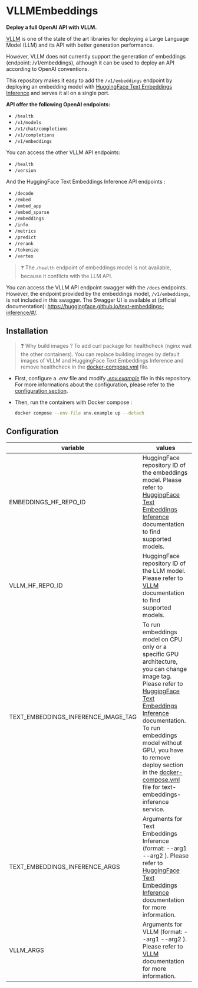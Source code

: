 # VLLMEmbeddings

**Deploy a full OpenAI API with VLLM.**

[VLLM](https://github.com/vllm-project/vllm) is one of the state of the art libraries for deploying a Large Language Model (LLM) and its API with better generation performance. 

However, VLLM does not currently support the generation of embeddings (endpoint: /v1/embeddings), although it can be used to deploy an API according to OpenAI conventions.

This repository makes it easy to add the `/v1/embeddings` endpoint by deploying an embedding model with [HuggingFace Text Embeddings Inference](https://github.com/huggingface/text-embeddings-inference) and serves it all on a single port.

**API offer the following OpenAI endpoints:**
- `/health`
- `/v1/models`
- `/v1/chat/completions`
- `/v1/completions`
- `/v1/embeddings`

You can access the other VLLM API endpoints:

- `/health`
- `/version`

And the HuggingFace Text Embeddings Inference API endpoints :
- `/decode`
- `/embed`
- `/embed_app`
- `/embed_sparse`
- `/embeddings`
- `/info`
- `/metrics`
- `/predict`
- `/rerank`
- `/tokenize`
- `/vertex`

> ❓ The `/health` endpoint of embeddings model is not available, because it conflicts with the LLM API.

You can access the VLLM API endpoint swagger with the `/docs` endpoints. However, the endpoint provided by the embeddings model, `/v1/embeddings`, is not included in this swagger. The Swagger UI is available at (official 
documentation): https://huggingface.github.io/text-embeddings-inference/#/.

## Installation

> ❓ Why build images ? To add curl package for healthcheck (nginx wait the other containers). You can replace building images by default images of VLLM and HuggingFace Text Embeddings Inference and remove healthcheck in the [docker-compose.yml](./docker-compose.yml) file.

* First, configure a *.env* file and modify *[.env.example](./.env.example)* file in this repository. For more informations about the configuration, please refer to the [configuration section](#configuration).
  
*  Then, run the containers with Docker compose :

    ```bash
    docker compose --env-file env.example up --detach
    ```

## Configuration

| variable | values |
| --- | --- |
| EMBEDDINGS_HF_REPO_ID | HuggingFace repository ID of the embeddings model. Please refer to [HuggingFace Text Embeddings Inference](https://github.com/huggingface/text-embeddings-inference) documentation to find supported models. | 
| VLLM_HF_REPO_ID | HuggingFace repository ID of the LLM model. Please refer to [VLLM](https://github.com/vllm-project/vllm) documentation to find supported models. |
| TEXT_EMBEDDINGS_INFERENCE_IMAGE_TAG | To run embeddings model on CPU only or a specific GPU architecture, you can change image tag. Please refer to [HuggingFace Text Embeddings Inference](https://github.com/huggingface/text-embeddings-inference) documentation. To run embeddings model without GPU, you have to remove deploy section in the [docker-compose.yml](./docker-compose.yml) file for text-embeddings-inference service.|
| TEXT_EMBEDDINGS_INFERENCE_ARGS | Arguments for Text Embeddings Inference (format: --arg1 <value> --arg2 <value>). Please refer to [HuggingFace Text Embeddings Inference](https://github.com/huggingface/text-embeddings-inference) documentation for more information. |
| VLLM_ARGS | Arguments for VLLM (format: --arg1 <value> --arg2 <value>). Please refer to [VLLM](https://github.com/vllm-project/vllm) documentation for more information. |
